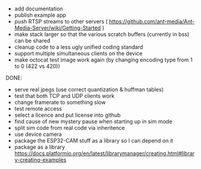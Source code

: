 * add documentation
* publish example app
* push RTSP streams to other servers ( https://github.com/ant-media/Ant-Media-Server/wiki/Getting-Started )
* make stack larger so that the various scratch buffers (currently in bss) can be shared
* cleanup code to a less ugly unified coding standard
* support multiple simultaneous clients on the device
* make octocat test image work again (by changing encoding type from 1 to 0 (422 vs 420))

DONE:
* serve real jpegs (use correct quantization & huffman tables)
* test that both TCP and UDP clients work
* change framerate to something slow
* test remote access
* select a licence and put license into github
* find cause of new mystery pause when starting up in sim mode
* split sim code from real code via inheritence
* use device camera
* package the ESP32-CAM stuff as a library so I can depend on it
* package as a library https://docs.platformio.org/en/latest/librarymanager/creating.html#library-creating-examples
